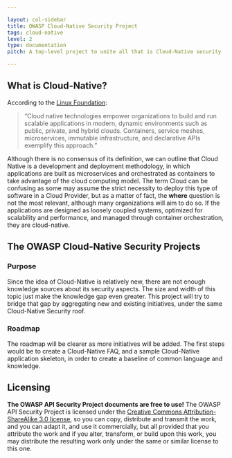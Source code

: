 ```yaml
---

layout: col-sidebar
title: OWASP Cloud-Native Security Project
tags: cloud-native
level: 2
type: documentation
pitch: A top-level project to unite all that is Cloud-Native security

---
```


## What is Cloud-Native?

According to the [Linux Foundation][linux]:
> “Cloud native technologies empower organizations to build and run scalable applications in modern, dynamic environments such as public, private, and hybrid clouds. Containers, service meshes, microservices, immutable infrastructure, and declarative APIs exemplify this approach.”

Although there is no consensus of its definition, we can outline that Cloud Native is a development and deployment methodology, in which applications are built as microservices and orchestrated as containers to take advantage of the cloud computing model. The term Cloud can be confusing as some may assume the strict necessity to deploy this type of software in a Cloud Provider, but as a matter of fact, the **where** question is not the most relevant, although many organizations will aim to do so.  If the applications are designed as loosely coupled systems, optimized for scalability and performance, and managed through container orchestration, they are cloud-native. 

[linux]: https://github.com/cncf/foundation/blob/master/charter.md#1-mission-of-the-cloud-native-computing-foundation

## The OWASP Cloud-Native Security Projects
### Purpose
Since the idea of Cloud-Native is relatively new, there are not enough knowledge sources about its security aspects. The size and width of this topic just make the knowledge gap even greater. This project will try to bridge that gap by aggregating new and existing initiatives, under the same Cloud-Native Security roof.
### Roadmap
The roadmap will be clearer as more initiatives will be added. The first steps would be to create a Cloud-Native FAQ, and a sample Cloud-Native application skeleton, in order to create a baseline of common language and knowledge. 

## Licensing
**The OWASP API Security Project documents are free to use!**
The OWASP API Security Project is licensed under the [Creative Commons
Attribution-ShareAlike 3.0 license][license], so you can copy, distribute and
transmit the work, and you can adapt it, and use it commercially, but all
provided that you attribute the work and if you alter, transform, or build upon
this work, you may distribute the resulting work only under the same or similar
license to this one.

[license]: https://creativecommons.org/licenses/by-sa/3.0/
